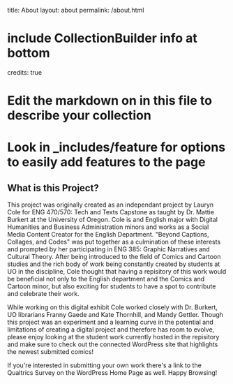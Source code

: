 title: About
layout: about
permalink: /about.html
# include CollectionBuilder info at bottom
credits: true
# Edit the markdown on in this file to describe your collection
# Look in _includes/feature for options to easily add features to the page


## What is this Project?

This project was originally created as an independant project by Lauryn Cole for ENG 470/570: Tech and Texts Capstone as taught by Dr. Mattie Burkert at the University of Oregon. Cole is and English major with Digital Humanities and Business Administration minors and works as a Social Media Content Creator for the English Department. "Beyond Captions, Collages, and Codes" was put together as a culmination of these interests and prompted by her participating in ENG 385: Graphic Narratives and Cultural Theory. After being introduced to the field of Comics and Cartoon studies and the rich body of work being constantly created by students at UO in the discipline, Cole thought that having a repisitory of this work would be beneficial not only to the English department and the Comics and Cartoon minor, but also exciting for students to have a spot to contribute and celebrate their work.

While working on this digital exhibit Cole worked closely with Dr. Burkert, UO librarians Franny Gaede and Kate Thornhill, and Mandy Gettler. Though this project was an experiment and a learning curve in the potential and limitations of creating a digital project and therefore has room to evolve, please enjoy looking at the student work currently hosted in the repisitory and make sure to check out the connected WordPress site that highlights the newest submitted comics!

If you're interested in submitting your own work there's a link to the Qualtrics Survey on the WordPress Home Page as well. Happy Browsing!
